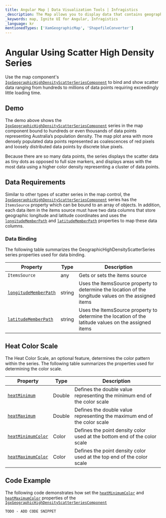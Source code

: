 ```yaml
---
title: Angular Map | Data Visualization Tools | Infragistics
_description: The Map allows you to display data that contains geographic locations from view models or geo-spatial data loaded from shape files on geographic imagery maps.View the demo, dependencies, usage and toolbar for more information.
_keywords: map, Ignite UI for Angular, Infragistics
_language: kr
mentionedTypes: ['XamGeographicMap', 'ShapefileConverter']
---
```


# Angular Using Scatter High Density Series

Use the map component's [`IgxGeographicHighDensityScatterSeriesComponent`]({environment:dvApiBaseUrl}/products/ignite-ui-angular/api/docs/typescript/latest/classes/igniteui_angular_maps.igxgeographichighdensityscatterseriescomponent.html) to bind and show scatter data ranging from hundreds to millions of data points requiring exceedingly little loading time.

## Demo

<code-view style="height: 400px" alt="Angular geo map type scatter density series"
           data-demos-base-url="{environment:dvDemosBaseUrl}"
                    iframe-src="{environment:dvDemosBaseUrl}/maps/geo-map/type-scatter-density-series"
                                                 github-src="maps/geo-map/type-scatter-density-series">
</code-view>


<div class="divider--half"></div>

The demo above shows the [`IgxGeographicHighDensityScatterSeriesComponent`]({environment:dvApiBaseUrl}/products/ignite-ui-angular/api/docs/typescript/latest/classes/igniteui_angular_maps.igxgeographichighdensityscatterseriescomponent.html) series in the map component bound to hundreds or even thousands of data points representing Australia’s population density. The map plot area with more densely populated data points represented as coalescences of red pixels and loosely distributed data points by discrete blue pixels.

Because there are so many data points, the series displays the scatter data as tiny dots as opposed to full size markers, and displays areas with the most data using a higher color density representing a cluster of data points.

## Data Requirements

Similar to other types of scatter series in the map control, the [`IgxGeographicHighDensityScatterSeriesComponent`]({environment:dvApiBaseUrl}/products/ignite-ui-angular/api/docs/typescript/latest/classes/igniteui_angular_maps.igxgeographichighdensityscatterseriescomponent.html) series has the `ItemsSource` property which can be bound to an array of objects. In addition, each data item in the items source must have two data columns that store geographic longitude and latitude coordinates and uses the [`longitudeMemberPath`]({environment:dvApiBaseUrl}/products/ignite-ui-angular/api/docs/typescript/latest/classes/igniteui_angular_maps.igxgeographichighdensityscatterseriescomponent.html#longitudeMemberPath) and [`latitudeMemberPath`]({environment:dvApiBaseUrl}/products/ignite-ui-angular/api/docs/typescript/latest/classes/igniteui_angular_maps.igxgeographichighdensityscatterseriescomponent.html#latitudeMemberPath) properties to map these data columns.

### Data Binding

The following table summarizes the GeographicHighDensityScatterSeries series properties used for data binding.

| Property|Type|Description |
| ---|---|--- |
| `ItemsSource`|any|Gets or sets the items source |
| [`longitudeMemberPath`]({environment:dvApiBaseUrl}/products/ignite-ui-angular/api/docs/typescript/latest/classes/igniteui_angular_maps.igxgeographichighdensityscatterseriescomponent.html#longitudeMemberPath)|string|Uses the ItemsSource property to determine the location of the longitude values on the assigned items |
| [`latitudeMemberPath`]({environment:dvApiBaseUrl}/products/ignite-ui-angular/api/docs/typescript/latest/classes/igniteui_angular_maps.igxgeographichighdensityscatterseriescomponent.html#latitudeMemberPath)|string|Uses the ItemsSource property to determine the location of the latitude values on the assigned items |

## Heat Color Scale

The Heat Color Scale, an optional feature, determines the color pattern within the series. The following table summarizes the properties used for determining the color scale.

| Property |Type|Description |
| ---|---|--- |
| [`heatMinimum`]({environment:dvApiBaseUrl}/products/ignite-ui-angular/api/docs/typescript/latest/classes/igniteui_angular_maps.igxgeographichighdensityscatterseriescomponent.html#heatMinimum)|Double|Defines the double value representing the minimum end of the color scale |
| [`heatMaximum`]({environment:dvApiBaseUrl}/products/ignite-ui-angular/api/docs/typescript/latest/classes/igniteui_angular_maps.igxgeographichighdensityscatterseriescomponent.html#heatMaximum)|Double|Defines the double value representing the maximum end of the color scale |
| [`heatMinimumColor`]({environment:dvApiBaseUrl}/products/ignite-ui-angular/api/docs/typescript/latest/classes/igniteui_angular_maps.igxgeographichighdensityscatterseriescomponent.html#heatMinimumColor)|Color|Defines the point density color used at the bottom end of the color scale |
| [`heatMaximumColor`]({environment:dvApiBaseUrl}/products/ignite-ui-angular/api/docs/typescript/latest/classes/igniteui_angular_maps.igxgeographichighdensityscatterseriescomponent.html#heatMaximumColor)|Color|Defines the point density color used at the top end of the color scale |

## Code Example

The following code demonstrates how set the [`heatMinimumColor`]({environment:dvApiBaseUrl}/products/ignite-ui-angular/api/docs/typescript/latest/classes/igniteui_angular_maps.igxgeographichighdensityscatterseriescomponent.html#heatMinimumColor) and [`heatMaximumColor`]({environment:dvApiBaseUrl}/products/ignite-ui-angular/api/docs/typescript/latest/classes/igniteui_angular_maps.igxgeographichighdensityscatterseriescomponent.html#heatMaximumColor) properties of the [`IgxGeographicHighDensityScatterSeriesComponent`]({environment:dvApiBaseUrl}/products/ignite-ui-angular/api/docs/typescript/latest/classes/igniteui_angular_maps.igxgeographichighdensityscatterseriescomponent.html)

<!-- Angular -->

```html
TODO - ADD CODE SNIPPET
```
